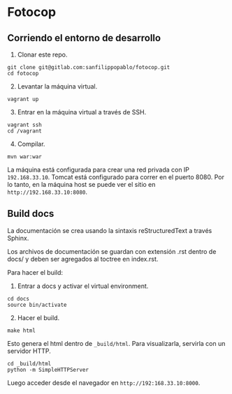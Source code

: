 Fotocop
=======

## Corriendo el entorno de desarrollo

1. Clonar este repo.
````
git clone git@gitlab.com:sanfilippopablo/fotocop.git
cd fotocop
````
2. Levantar la máquina virtual.
````
vagrant up
````
3. Entrar en la máquina virtual a través de SSH.
````
vagrant ssh
cd /vagrant
````
4. Compilar.
````
mvn war:war
````

La máquina está configurada para crear una red privada con IP `192.168.33.10`. Tomcat está configurado para correr en el puerto 8080. Por lo tanto, en la máquina host se puede ver el sitio en `http://192.168.33.10:8080`.


## Build docs

La documentación se crea usando la sintaxis reStructuredText a través Sphinx.

Los archivos de documentación se guardan con extensión .rst dentro de docs/ y deben ser agregados al toctree en index.rst.

Para hacer el build:

1. Entrar a docs y activar el virtual environment.

````
cd docs
source bin/activate
````

2. Hacer el build.

````
make html
````

Esto genera el html dentro de `_build/html`. Para visualizarla, servirla con un servidor HTTP.
````
cd _build/html
python -m SimpleHTTPServer
````
Luego acceder desde el navegador en `http://192:168.33.10:8000`.
